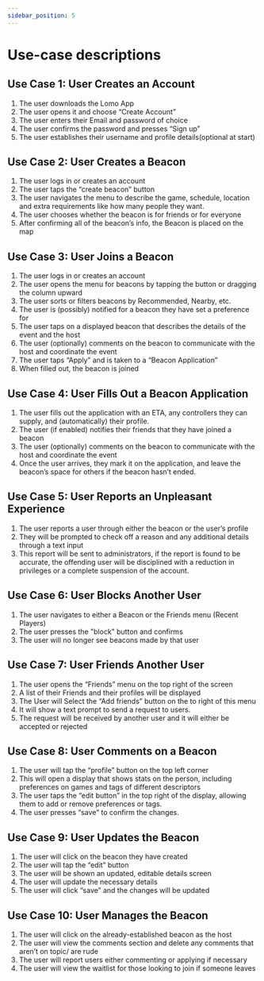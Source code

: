 ```yaml
---
sidebar_position: 5
---
```


# Use-case descriptions
## Use Case 1: User Creates an Account
1. The user downloads the Lomo App
2. The user opens it and choose “Create Account”
3. The user enters their Email and password of choice
4. The user confirms the password and presses “Sign up”
5. The user establishes their username and profile details(optional at start)


## Use Case 2: User Creates a Beacon
1. The user logs in or creates an account
2. The user taps the “create beacon” button
3. The user navigates the menu to describe the game, schedule, location and extra requirements like how many people they want.
4. The user chooses whether the beacon is for friends or for everyone
5. After confirming all of the beacon’s info, the Beacon is placed on the map


## Use Case 3: User Joins a Beacon
1. The user logs in or creates an account
2. The user opens the menu for beacons by tapping the button or dragging the column upward
3. The user sorts or filters beacons by Recommended, Nearby, etc.
4. The user is (possibly) notified for a beacon they have set a preference for
5. The user taps on a displayed beacon that describes the details of the event and the host
6. The user (optionally) comments on the beacon to communicate with the host and coordinate the event
7. The user taps “Apply” and is taken to a “Beacon Application”
8. When filled out, the beacon is joined


## Use Case 4: User Fills Out a Beacon Application
1. The user fills out the application with an ETA, any controllers they can supply, and (automatically) their profile.
2. The user (if enabled) notifies their friends that they have joined a beacon
3. The user (optionally) comments on the beacon to communicate with the host and coordinate the event
4. Once the user arrives, they mark it on the application, and leave the beacon’s space for others if the beacon hasn’t ended.


## Use Case 5: User Reports an Unpleasant Experience
1. The user reports a user through either the beacon or the user’s profile
2. They will be prompted to check off a reason and any additional details through a text input
3. This report will be sent to administrators, if the report is found to be accurate, the offending user will be disciplined with a reduction in privileges or a complete suspension of the account.

## Use Case 6: User Blocks Another User
1. The user navigates to either a Beacon or the Friends menu (Recent Players)
2. The user presses the "block" button and confirms
3. The user will no longer see beacons made by that user

## Use Case 7: User Friends Another User
1. The user opens the “Friends” menu on the top right of the screen  
2. A list of their Friends and their profiles will be displayed
3. The User will Select the “Add friends” button on the to right of this menu
4. It will show a text prompt to send a request to users.
5. The request will be received by another user and it will either be accepted or rejected


## Use Case 8: User Comments on a Beacon
1. The user will tap the “profile” button on the top left corner
2. This will open a display that shows stats on the person, including preferences on games and tags of different descriptors
3. The user taps the “edit button” in the top right of the display, allowing them to add or remove preferences or tags.
4. The user presses “save” to confirm the changes.


## Use Case 9: User Updates the Beacon
1. The user will click on the beacon they have created
2. The user will tap the “edit” button
3. The user will be shown an updated, editable details screen
4. The user will update the necessary details
5. The user will click “save” and the changes will be updated


## Use Case 10: User Manages the Beacon
1. The user will click on the already-established beacon as the host
2. The user will view the comments section and delete any comments that aren’t on topic/ are rude
3. The user will report users either commenting or applying if necessary
4. The user will view the waitlist for those looking to join if someone leaves


